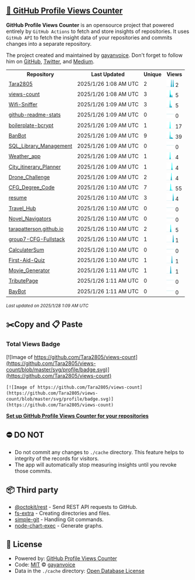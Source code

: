 ## [🚀 GitHub Profile Views Counter](https://github.com/gayanvoice/github-profile-views-counter)
**GitHub Profile Views Counter** is an opensource project that powered entirely by  `GitHub Actions` to fetch and store insights of repositories.
It uses `GitHub API` to fetch the insight data of your repositories and commits changes into a separate repository.

The project created and maintained by [gayanvoice](https://github.com/gayanvoice). Don't forget to follow him on [GitHub](https://github.com/gayanvoice), [Twitter](https://twitter.com/gayanvoice), and [Medium](https://gayanvoice.medium.com/).

<table>
	<tr>
		<th>
			Repository
		</th>
		<th>
			Last Updated
		</th>
		<th>
			Unique
		</th>
		<th>
			Views
		</th>
	</tr>
	<tr>
		<td>
			<a href="https://github.com/Tara2805/views-count/tree/master/readme/698130765/year.md">
				Tara2805
			</a>
		</td>
		<td>
			2025/1/26 1:08 AM UTC
		</td>
		<td>
			2
		</td>
		<td>
			<img alt="Response time graph" src="https://github.com/Tara2805/views-count/raw/master/graph/698130765/small/year.png" height="20"> 2
		</td>
	</tr>
	<tr>
		<td>
			<a href="https://github.com/Tara2805/views-count/tree/master/readme/827282764/year.md">
				views-count
			</a>
		</td>
		<td>
			2025/1/26 1:08 AM UTC
		</td>
		<td>
			3
		</td>
		<td>
			<img alt="Response time graph" src="https://github.com/Tara2805/views-count/raw/master/graph/827282764/small/year.png" height="20"> 5
		</td>
	</tr>
	<tr>
		<td>
			<a href="https://github.com/Tara2805/views-count/tree/master/readme/827259573/year.md">
				Wifi-Sniffer
			</a>
		</td>
		<td>
			2025/1/26 1:09 AM UTC
		</td>
		<td>
			3
		</td>
		<td>
			<img alt="Response time graph" src="https://github.com/Tara2805/views-count/raw/master/graph/827259573/small/year.png" height="20"> 5
		</td>
	</tr>
	<tr>
		<td>
			<a href="https://github.com/Tara2805/views-count/tree/master/readme/827272077/year.md">
				github-readme-stats
			</a>
		</td>
		<td>
			2025/1/26 1:09 AM UTC
		</td>
		<td>
			0
		</td>
		<td>
			<img alt="Response time graph" src="https://github.com/Tara2805/views-count/raw/master/graph/827272077/small/year.png" height="20"> 0
		</td>
	</tr>
	<tr>
		<td>
			<a href="https://github.com/Tara2805/views-count/tree/master/readme/825053052/year.md">
				boilerplate-bcrypt
			</a>
		</td>
		<td>
			2025/1/26 1:09 AM UTC
		</td>
		<td>
			1
		</td>
		<td>
			<img alt="Response time graph" src="https://github.com/Tara2805/views-count/raw/master/graph/825053052/small/year.png" height="20"> 17
		</td>
	</tr>
	<tr>
		<td>
			<a href="https://github.com/Tara2805/views-count/tree/master/readme/823512578/year.md">
				BanBot
			</a>
		</td>
		<td>
			2025/1/26 1:09 AM UTC
		</td>
		<td>
			9
		</td>
		<td>
			<img alt="Response time graph" src="https://github.com/Tara2805/views-count/raw/master/graph/823512578/small/year.png" height="20"> 39
		</td>
	</tr>
	<tr>
		<td>
			<a href="https://github.com/Tara2805/views-count/tree/master/readme/816225463/year.md">
				SQL_Library_Management
			</a>
		</td>
		<td>
			2025/1/26 1:09 AM UTC
		</td>
		<td>
			0
		</td>
		<td>
			<img alt="Response time graph" src="https://github.com/Tara2805/views-count/raw/master/graph/816225463/small/year.png" height="20"> 0
		</td>
	</tr>
	<tr>
		<td>
			<a href="https://github.com/Tara2805/views-count/tree/master/readme/815561041/year.md">
				Weather_app
			</a>
		</td>
		<td>
			2025/1/26 1:09 AM UTC
		</td>
		<td>
			1
		</td>
		<td>
			<img alt="Response time graph" src="https://github.com/Tara2805/views-count/raw/master/graph/815561041/small/year.png" height="20"> 4
		</td>
	</tr>
	<tr>
		<td>
			<a href="https://github.com/Tara2805/views-count/tree/master/readme/815554607/year.md">
				City_itinerary_Planner
			</a>
		</td>
		<td>
			2025/1/26 1:09 AM UTC
		</td>
		<td>
			1
		</td>
		<td>
			<img alt="Response time graph" src="https://github.com/Tara2805/views-count/raw/master/graph/815554607/small/year.png" height="20"> 4
		</td>
	</tr>
	<tr>
		<td>
			<a href="https://github.com/Tara2805/views-count/tree/master/readme/815549109/year.md">
				Drone_Challenge
			</a>
		</td>
		<td>
			2025/1/26 1:09 AM UTC
		</td>
		<td>
			2
		</td>
		<td>
			<img alt="Response time graph" src="https://github.com/Tara2805/views-count/raw/master/graph/815549109/small/year.png" height="20"> 4
		</td>
	</tr>
	<tr>
		<td>
			<a href="https://github.com/Tara2805/views-count/tree/master/readme/814704930/year.md">
				CFG_Degree_Code
			</a>
		</td>
		<td>
			2025/1/26 1:10 AM UTC
		</td>
		<td>
			7
		</td>
		<td>
			<img alt="Response time graph" src="https://github.com/Tara2805/views-count/raw/master/graph/814704930/small/year.png" height="20"> 55
		</td>
	</tr>
	<tr>
		<td>
			<a href="https://github.com/Tara2805/views-count/tree/master/readme/698182249/year.md">
				resume
			</a>
		</td>
		<td>
			2025/1/26 1:10 AM UTC
		</td>
		<td>
			3
		</td>
		<td>
			<img alt="Response time graph" src="https://github.com/Tara2805/views-count/raw/master/graph/698182249/small/year.png" height="20"> 4
		</td>
	</tr>
	<tr>
		<td>
			<a href="https://github.com/Tara2805/views-count/tree/master/readme/741956451/year.md">
				Travel_Hub
			</a>
		</td>
		<td>
			2025/1/26 1:10 AM UTC
		</td>
		<td>
			0
		</td>
		<td>
			<img alt="Response time graph" src="https://github.com/Tara2805/views-count/raw/master/graph/741956451/small/year.png" height="20"> 0
		</td>
	</tr>
	<tr>
		<td>
			<a href="https://github.com/Tara2805/views-count/tree/master/readme/814687995/year.md">
				Novel_Navigators
			</a>
		</td>
		<td>
			2025/1/26 1:10 AM UTC
		</td>
		<td>
			0
		</td>
		<td>
			<img alt="Response time graph" src="https://github.com/Tara2805/views-count/raw/master/graph/814687995/small/year.png" height="20"> 0
		</td>
	</tr>
	<tr>
		<td>
			<a href="https://github.com/Tara2805/views-count/tree/master/readme/698104324/year.md">
				tarapatterson.github.io
			</a>
		</td>
		<td>
			2025/1/26 1:10 AM UTC
		</td>
		<td>
			2
		</td>
		<td>
			<img alt="Response time graph" src="https://github.com/Tara2805/views-count/raw/master/graph/698104324/small/year.png" height="20"> 5
		</td>
	</tr>
	<tr>
		<td>
			<a href="https://github.com/Tara2805/views-count/tree/master/readme/825048188/year.md">
				group7-CFG-Fullstack
			</a>
		</td>
		<td>
			2025/1/26 1:10 AM UTC
		</td>
		<td>
			1
		</td>
		<td>
			<img alt="Response time graph" src="https://github.com/Tara2805/views-count/raw/master/graph/825048188/small/year.png" height="20"> 1
		</td>
	</tr>
	<tr>
		<td>
			<a href="https://github.com/Tara2805/views-count/tree/master/readme/796346104/year.md">
				CalculaterSum
			</a>
		</td>
		<td>
			2025/1/26 1:10 AM UTC
		</td>
		<td>
			0
		</td>
		<td>
			<img alt="Response time graph" src="https://github.com/Tara2805/views-count/raw/master/graph/796346104/small/year.png" height="20"> 0
		</td>
	</tr>
	<tr>
		<td>
			<a href="https://github.com/Tara2805/views-count/tree/master/readme/787355501/year.md">
				First-Aid-Quiz
			</a>
		</td>
		<td>
			2025/1/26 1:10 AM UTC
		</td>
		<td>
			1
		</td>
		<td>
			<img alt="Response time graph" src="https://github.com/Tara2805/views-count/raw/master/graph/787355501/small/year.png" height="20"> 1
		</td>
	</tr>
	<tr>
		<td>
			<a href="https://github.com/Tara2805/views-count/tree/master/readme/787331288/year.md">
				Movie_Generator
			</a>
		</td>
		<td>
			2025/1/26 1:11 AM UTC
		</td>
		<td>
			1
		</td>
		<td>
			<img alt="Response time graph" src="https://github.com/Tara2805/views-count/raw/master/graph/787331288/small/year.png" height="20"> 1
		</td>
	</tr>
	<tr>
		<td>
			<a href="https://github.com/Tara2805/views-count/tree/master/readme/783743308/year.md">
				TributePage
			</a>
		</td>
		<td>
			2025/1/26 1:11 AM UTC
		</td>
		<td>
			0
		</td>
		<td>
			<img alt="Response time graph" src="https://github.com/Tara2805/views-count/raw/master/graph/783743308/small/year.png" height="20"> 0
		</td>
	</tr>
	<tr>
		<td>
			<a href="https://github.com/Tara2805/views-count/tree/master/readme/750768610/year.md">
				BayBot
			</a>
		</td>
		<td>
			2025/1/26 1:11 AM UTC
		</td>
		<td>
			0
		</td>
		<td>
			<img alt="Response time graph" src="https://github.com/Tara2805/views-count/raw/master/graph/750768610/small/year.png" height="20"> 0
		</td>
	</tr>
</table>

<small><i>Last updated on 2025/1/28 1:09 AM UTC</i></small>

## ✂️Copy and 📋 Paste
### Total Views Badge
[![Image of https://github.com/Tara2805/views-count](https://github.com/Tara2805/views-count/blob/master/svg/profile/badge.svg)](https://github.com/Tara2805/views-count)

```readme
[![Image of https://github.com/Tara2805/views-count](https://github.com/Tara2805/views-count/blob/master/svg/profile/badge.svg)](https://github.com/Tara2805/views-count)
```
[**Set up GitHub Profile Views Counter for your repositories**](https://github.com/gayanvoice/github-profile-views-counter)
## ⛔ DO NOT
- Do not commit any changes to `./cache` directory. This feature helps to integrity of the records for visitors.
- The app will automatically stop measuring insights until you revoke those commits.
## 📦 Third party

- [@octokit/rest](https://www.npmjs.com/package/@octokit/rest) - Send REST API requests to GitHub.
- [fs-extra](https://www.npmjs.com/package/fs-extra) - Creating directories and files.
- [simple-git](https://www.npmjs.com/package/simple-git) - Handling Git commands.
- [node-chart-exec](https://www.npmjs.com/package/node-chart-exec) - Generate graphs.
## 📄 License
- Powered by: [GitHub Profile Views Counter](https://github.com/gayanvoice/github-profile-views-counter)
- Code: [MIT](./LICENSE) © [gayanvoice](https://github.com/gayanvoice)
- Data in the `./cache` directory: [Open Database License](https://opendatacommons.org/licenses/odbl/1-0/)